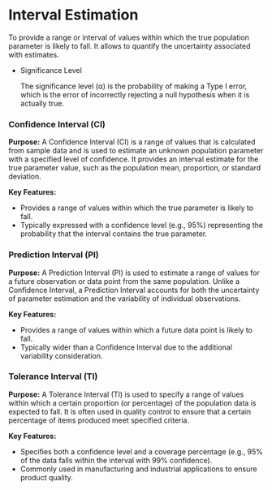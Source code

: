 # Interval Estimation
To provide a range or interval of values within which the true population parameter is likely to fall. It allows to quantify the uncertainty associated with estimates.

* Significance Level

  The significance level (α) is the probability of making a Type I error, which is the error of incorrectly rejecting a null hypothesis when it is actually true.

### Confidence Interval (CI)

**Purpose:**
A Confidence Interval (CI) is a range of values that is calculated from sample data and is used to estimate an unknown population parameter with a specified level of confidence. It provides an interval estimate for the true parameter value, such as the population mean, proportion, or standard deviation.

**Key Features:**
- Provides a range of values within which the true parameter is likely to fall.
- Typically expressed with a confidence level (e.g., 95%) representing the probability that the interval contains the true parameter.

### Prediction Interval (PI)

**Purpose:**
A Prediction Interval (PI) is used to estimate a range of values for a future observation or data point from the same population. Unlike a Confidence Interval, a Prediction Interval accounts for both the uncertainty of parameter estimation and the variability of individual observations.

**Key Features:**
- Provides a range of values within which a future data point is likely to fall.
- Typically wider than a Confidence Interval due to the additional variability consideration.

### Tolerance Interval (TI)

**Purpose:**
A Tolerance Interval (TI) is used to specify a range of values within which a certain proportion (or percentage) of the population data is expected to fall. It is often used in quality control to ensure that a certain percentage of items produced meet specified criteria.

**Key Features:**
- Specifies both a confidence level and a coverage percentage (e.g., 95% of the data falls within the interval with 99% confidence).
- Commonly used in manufacturing and industrial applications to ensure product quality.

